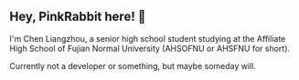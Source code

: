 ## Hey, PinkRabbit here! :rabbit:

I'm Chen Liangzhou, a senior high school student studying at the Affiliate High School of Fujian Normal University (AHSOFNU or AHSFNU for short).

Currently not a developer or something, but maybe someday will.
